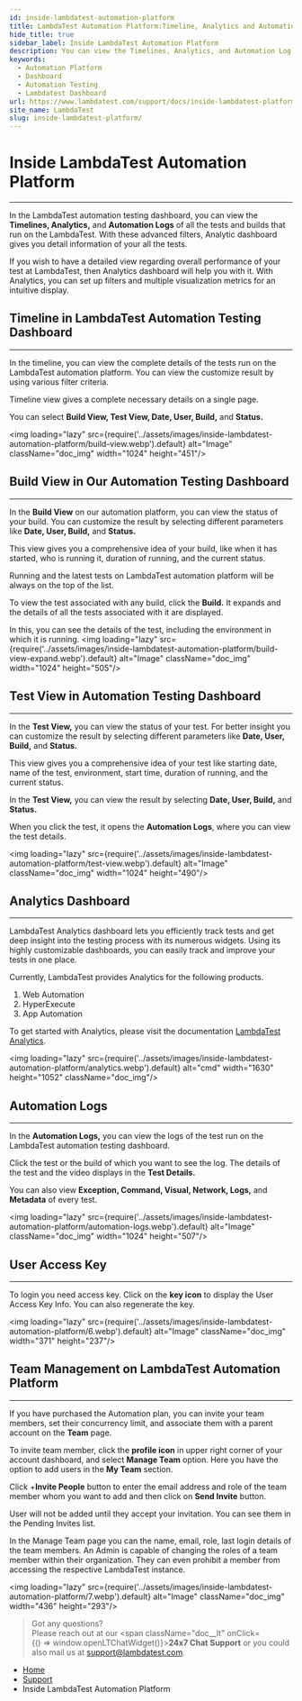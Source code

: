 ```yaml
---
id: inside-lambdatest-automation-platform
title: LambdaTest Automation Platform:Timeline, Analytics and Automation Logs
hide_title: true
sidebar_label: Inside LambdaTest Automation Platform
description: You can view the Timelines, Analytics, and Automation Log of all the tests and builds run on the LambdaTest.
keywords:
  - Automation Platform
  - Dashboard
  - Automation Testing
  - Lambdatest Dashboard
url: https://www.lambdatest.com/support/docs/inside-lambdatest-platform/
site_name: LambdaTest
slug: inside-lambdatest-platform/
---
```


<script type="application/ld+json"
      dangerouslySetInnerHTML={{ __html: JSON.stringify({
       "@context": "https://schema.org",
        "@type": "BreadcrumbList",
        "itemListElement": [{
          "@type": "ListItem",
          "position": 1,
          "name": "Home",
          "item": "https://www.lambdatest.com"
        },{
          "@type": "ListItem",
          "position": 2,
          "name": "Support",
          "item": "https://www.lambdatest.com/support/docs/"
        },{
          "@type": "ListItem",
          "position": 3,
          "name": "Inside LambdaTest Automation Platform",
          "item": "https://www.lambdatest.com/support/docs/inside-lambdatest-platform/"
        }]
      })
    }}
></script>

# Inside LambdaTest Automation Platform
***
In the LambdaTest automation testing dashboard, you can view the **Timelines, Analytics,** and **Automation Logs** of all the tests and builds that run on the LambdaTest. With these advanced filters, Analytic dashboard gives you detail information of your all the tests.

If you wish to have a detailed view regarding overall performance of your test at LambdaTest, then Analytics dashboard will help you with it. With Analytics, you can set up filters and multiple visualization metrics for an intuitive display.

## Timeline in LambdaTest Automation Testing Dashboard
------------------
In the timeline, you can view the complete details of the tests run on the LambdaTest automation platform. You can view the customize result by using various filter criteria.

Timeline view gives a complete necessary details on a single page.

You can select **Build View, Test View, Date, User, Build,** and **Status.**

<img loading="lazy" src={require('../assets/images/inside-lambdatest-automation-platform/build-view.webp').default} alt="Image"  className="doc_img" width="1024" height="451"/>


## Build View in Our Automation Testing Dashboard
----------------
In the **Build View** on our automation platform, you can view the status of your build. You can customize the result by selecting different parameters like **Date, User, Build,** and **Status.**

This view gives you a comprehensive idea of your build, like when it has started, who is running it, duration of running, and the current status.

Running and the latest tests on LambdaTest automation platform will be always on the top of the list.

To view the test associated with any build, click the **Build.** It expands and the details of all the tests associated with it are displayed.

In this, you can see the details of the test, including the environment in which it is running.
<img loading="lazy" src={require('../assets/images/inside-lambdatest-automation-platform/build-view-expand.webp').default} alt="Image"  className="doc_img" width="1024" height="505"/>


## Test View in Automation Testing Dashboard
----------------
In the **Test View,** you can view the status of your test. For better insight you can customize the result by selecting different parameters like **Date, User, Build,** and **Status.**

This view gives you a comprehensive idea of your test like starting date, name of the test, environment, start time, duration of running, and the current status.

In the **Test View,** you can view the result by selecting **Date, User, Build,** and **Status.**

When you click the test, it opens the **Automation Logs**, where you can view the test details.

<img loading="lazy" src={require('../assets/images/inside-lambdatest-automation-platform/test-view.webp').default} alt="Image"  className="doc_img" width="1024" height="490"/>

## Analytics Dashboard
----------------------
LambdaTest Analytics dashboard lets you efficiently track tests and get deep insight into the testing process with its numerous widgets. Using its highly customizable dashboards, you can easily track and improve your tests in one place.

Currently, LambdaTest provides Analytics for the following products.

1. Web Automation
2. HyperExecute
3. App Automation

To get started with Analytics, please visit the documentation [LambdaTest Analytics](https://www.lambdatest.com/support/docs/analytics-overview/).

<img loading="lazy" src={require('../assets/images/inside-lambdatest-automation-platform/analytics.webp').default} alt="cmd" width="1630" height="1052" className="doc_img"/>

## Automation Logs
---------------
In the **Automation Logs,** you can view the logs of the test run on the LambdaTest automation testing dashboard.

Click the test or the build of which you want to see the log. The details of the test and the video displays in the **Test Details.**

You can also view **Exception, Command, Visual, Network, Logs,** and **Metadata** of every test.


<img loading="lazy" src={require('../assets/images/inside-lambdatest-automation-platform/automation-logs.webp').default} alt="Image"  className="doc_img" width="1024" height="507"/>

## User Access Key
-----------------------
To login you need access key. Click on the **key icon** to display the User Access Key Info. You can also regenerate the key.


<img loading="lazy" src={require('../assets/images/inside-lambdatest-automation-platform/6.webp').default} alt="Image"  className="doc_img" width="371" height="237"/>

## Team Management on LambdaTest Automation Platform
-------------------------
If you have purchased the Automation plan, you can invite your team members, set their concurrency limit, and associate them with a parent account on the **Team** page.

To invite team member, click the **profile icon** in upper right corner of your account dashboard, and select **Manage Team** option. Here you have the option to add users in the **My Team** section.

Click +**Invite People** button to enter the email address and role of the team member whom you want to add and then click on **Send Invite** button.

User will not be added until they accept your invitation. You can see them in the Pending Invites list.

In the Manage Team page you can the name, email, role, last login details of the team members. An Admin is capable of changing the roles of a team member within their organization. They can even prohibit a member from accessing the respective LambdaTest instance.


<img loading="lazy" src={require('../assets/images/inside-lambdatest-automation-platform/7.webp').default} alt="Image"  className="doc_img" width="436" height="293"/>

>Got any questions?<br/>
Please reach out at our <span className="doc__lt" onClick={() => window.openLTChatWidget()}>**24x7 Chat Support**</span> or you could also mail us at support@lambdatest.com.

<nav aria-label="breadcrumbs">
  <ul className="breadcrumbs">
    <li className="breadcrumbs__item">
      <a className="breadcrumbs__link" target="_self" href="https://www.lambdatest.com">
        Home
      </a>
    </li>
    <li className="breadcrumbs__item">
      <a className="breadcrumbs__link" target="_self" href="https://www.lambdatest.com/support/docs/">
        Support
      </a>
    </li>
    <li className="breadcrumbs__item breadcrumbs__item--active">
      <span className="breadcrumbs__link">
       Inside LambdaTest Automation Platform
      </span>
    </li>
  </ul>
</nav>
